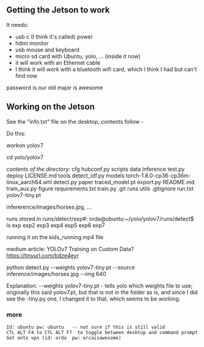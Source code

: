 ## Getting the Jetson to work
It needs:
- usb c (I think it's called) power
- hdmi monitor
- usb mouse and keyboard
- micro sd card with Ubuntu, yolo, ... (inside it now)
- it will work with an Ethernet cable
- I think it will work with a bluetooth wifi card, which I think I had but can't find now

password is our old major is awesome

## Working on the Jetson

See the "info.txt" file on the desktop, contents follow -

Do this:

workon yolov7

cd yolo/yolov7

*contents of the directory:*
cfg            hubconf.py        scripts
data           inference         test.py
deploy         LICENSE.md        tools
detect_idf.py  models            torch-1.8.0-cp36-cp36m-linux_aarch64.whl
detect.py      paper             traced_model.pt
export.py      README.md         train_aux.py
figure         requirements.txt  train.py
.git           runs              utils
.gitignore     run.txt           yolov7-tiny.pt

infererence/images/horses.jpg, ...

runs stored in runs/detect/exp#:
orda@ubuntu:~/yolo/yolov7/runs/detect$ ls
exp  exp2  exp3  exp4  exp5  exp6  exp7

running it on the kids_running.mp4 file

medium article:
YOLOv7 Training on Custom Data?
https://tinyurl.com/bdze4eyr

python detect.py --weights yolov7-tiny.pt --source inference/images/horses.jpg --img 640

Explanation:
--weights yolov7-tiny.pt - tells yolo which weights file to use; originally this said yolov7.pt, but that 
is not in the folder as is, and since I did see the -tiny.py one, I changed it to that, which seems to be working.

### more
	Id: ubuntu pw: ubuntu   -- not sure if this is still valid
	CTL ALT F4 to CTL ALT F7  to toggle between desktop and command prompt
	Get onto vpn (id: orda  pw: orcaisawesome)


	

